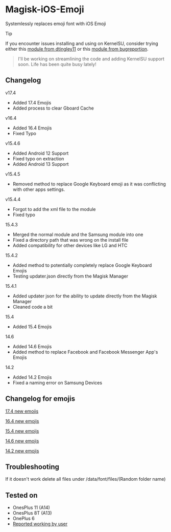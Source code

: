 # Magisk-iOS-Emoji
Systemlessly replaces emoji font with iOS Emoji 

> [!TIP]
> If you encounter issues installing and using on KernelSU, consider trying either this [module from dtingley11](https://github.com/dtingley11/KernelSU-iOS-Emoji) or this [module from bugreportion](https://github.com/bugreportion/Magisk-iOS-Emoji).

> I'll be working on streamlining the code and adding KernelSU support soon. Life has been quite busy lately!

## Changelog
v17.4
- Added 17.4 Emojis
- Added process to clear Gboard Cache

v16.4
- Added 16.4 Emojis
- Fixed Typo

v15.4.6
- Added Android 12 Support
- Fixed typo on extraction 
- Added Android 13 Support

v15.4.5
- Removed method to replace Google Keyboard emoji as it was conflicting with other apps settings.

v15.4.4
- Forgot to add the xml file to the module
- Fixed typo

15.4.3
- Merged the normal module and the Samsung module into one
- Fixed a directory path that was wrong on the install file
- Added compatibility for other devices like LG and HTC

15.4.2 
- Added method to potentially completely replace Google Keyboard Emojis
- Testing updater.json directly from the Magisk Manager

15.4.1
- Added updater json for the ability to update directly from the Magisk Manager
- Cleaned code a bit

15.4
- Added 15.4 Emojis

14.6
- Added 14.6 Emojis
- Added method to replace Facebook and Facebook Messenger App's Emojis

14.2
- Added 14.2 Emojis
- Fixed a naming error on Samsung Devices

## Changelog for emojis
[17.4 new emojis](https://blog.emojipedia.org/ios-17-4-emoji-changelog/)

[16.4 new emojis](https://blog.emojipedia.org/ios-16-4-emoji-changelog/)

[15.4 new emojis](https://blog.emojipedia.org/ios-15-4-emoji-changelog/)

[14.6 new emojis](https://blog.emojipedia.org/ios-14-6-emoji-changelog/)

[14.2 new emojis](https://blog.emojipedia.org/ios-14-2-emoji-changelog/)

## Troubleshooting 
If it doesn't work delete all files under /data/font/files/(Random folder name)

## Tested on
- OnesPlus 11 (A14)
- OnesPlus 8T (A13)
- OnePlus 6
- [Reported working by user](https://github.com/Keinta15/Magisk-iOS-Emoji/issues?q=is%3Aissue+is%3Aclosed+label%3A%22reported+working%22)
